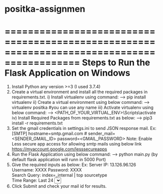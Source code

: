 # positka-assignmen
===========================================================================================
Steps to Run the Flask Application on Windows
===========================================================================================
1. Install Python any version >=3 (I used 3.7.4)
2. Create a virtual environment and install all the required packages in requirements.txt.
   i) Install virtualenv using command:
       --> pip install virtualenv
   ii) Create a virtual environment using below command:
       --> virtualenv positka #you can use any name
   iii) Activate virtualenv using below command:
        --> <PATH_OF_YOUR_VIRTUAL_ENV>\Scripts\activate
   iv) Install Required Packages from requirements.txt as below:
        --> pip3 install -r requirements.txt
3. Set the gmail credentials in settings.ini to send JSON response mail.
      Ex: [SMTP]
          hostname=smtp.gmail.com # <Works only for google mails>
          sender_mail=<SENDER_GMAIL_ID>
          password=<GMAIL_PASSWORD>
   Note: Enable Less secure app access for allowing smtp mails using below link
         https://myaccount.google.com/lesssecureapps
4. Run the Flask Application using below command:
   --> python main.py (by default flask application will runn in 5000 Port)
5. Give the required inputs as below:
    Ex: Server IP: 13.126.96.126
        Username: XXXX
        Password: XXXX	
        Search Query: index=_internal | top sourcetype	
        Time Range: Last 24 <Select box>	
        Email: <RECIEVER_MAIL_ID>
6. Click Submit and check your mail id for results.
